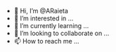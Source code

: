 - 👋 Hi, I’m @ARaieta
- 👀 I’m interested in ...
- 🌱 I’m currently learning ...
- 💞️ I’m looking to collaborate on ...
- 📫 How to reach me ...
